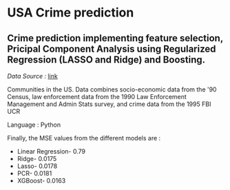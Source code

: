 # USA Crime prediction

## Crime prediction implementing feature selection, Pricipal Component Analysis using Regularized Regression (LASSO and Ridge) and Boosting.

*Data Source :* [link](http://archive.ics.uci.edu/ml/datasets/communities+and+crime+unnormalized)

Communities in the US. Data combines socio-economic data from the '90 Census, law enforcement data from the 1990 Law Enforcement Management and Admin Stats survey, and crime data from the 1995 FBI UCR

Language : Python


Finally, the MSE values from the different models are :

- Linear Regression- 0.79
- Ridge- 0.0175
- Lasso- 0.0178
- PCR- 0.0181
- XGBoost- 0.0163
